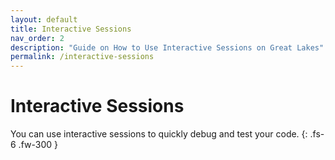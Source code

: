 ```yaml
---
layout: default
title: Interactive Sessions
nav_order: 2
description: "Guide on How to Use Interactive Sessions on Great Lakes"
permalink: /interactive-sessions
---
```

# Interactive Sessions

You can use interactive sessions to quickly debug and test your code.
{: .fs-6 .fw-300 }
